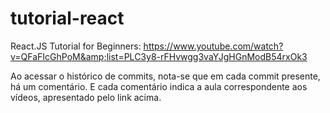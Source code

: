 # tutorial-react
React.JS Tutorial for Beginners: https://www.youtube.com/watch?v=QFaFIcGhPoM&amp;list=PLC3y8-rFHvwgg3vaYJgHGnModB54rxOk3

Ao acessar o histórico de commits, nota-se que em cada commit presente, há um comentário. E cada comentário indica a aula correspondente aos vídeos, apresentado pelo link acima.
